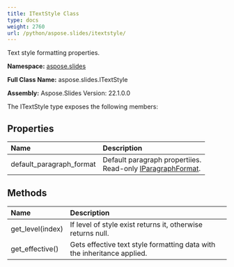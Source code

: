 ```yaml
---
title: ITextStyle Class
type: docs
weight: 2760
url: /python/aspose.slides/itextstyle/
---
```


Text style formatting properties.

**Namespace:** [aspose.slides](/python/aspose.slides/)

**Full Class Name:** aspose.slides.ITextStyle

**Assembly:**  Aspose.Slides Version: 22.1.0.0

The ITextStyle type exposes the following members:
## **Properties**
|**Name**|**Description**|
| :- | :- |
|default_paragraph_format|Default paragraph propertiies.<br/>            Read-only [IParagraphFormat](/python/aspose.slides/iparagraphformat/).|
## **Methods**
|**Name**|**Description**|
| :- | :- |
|get_level(index)|If level of style exist returns it, otherwise returns null.|
|get_effective()|Gets effective text style formatting data with the inheritance applied.|
